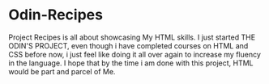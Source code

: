 # Odin-Recipes
Project Recipes is all about showcasing My HTML skills. I just started THE ODIN'S PROJECT, even though i have completed courses on HTML and CSS before now, i just feel like doing it all over again to increase my fluency in the language. I hope that by the time i am done with this project, HTML would be part and parcel of Me.